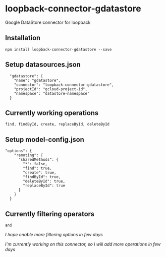 # loopback-connector-gdatastore
Google DataStore connector for loopback

## Installation

    npm install loopback-connector-gdatastore --save

## Setup datasources.json
```
  "gdatastore": {
    "name": "gdatastore",
    "connector": "loopback-connector-gdatastore",
    "projectId": "gcloud-project-id",
    "namespace": "datastore-namespace"
  }
```

## Currently working operations

    find, findById, create, replaceById, deleteById

## Setup model-config.json
```
"options": {
    "remoting": {
      "sharedMethods": {
        "*": false,
        "find": true,
        "create": true,
        "findById": true,
        "deleteById": true,
        "replaceById": true
      }
    }
  }
```

## Currently filtering operators
    and
  *I hope enable more filtering options in few days*

*I'm currently working on this connector, so I will add more operations in few days*